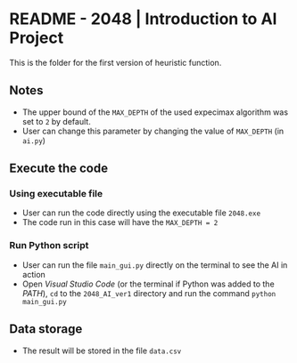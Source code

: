# README - 2048 | Introduction to AI Project
This is the folder for the first version of heuristic function.

## Notes

- The upper bound of the `MAX_DEPTH` of the used expecimax algorithm was set to `2` by default. 
- User can change this parameter by changing the value of `MAX_DEPTH` (in `ai.py`)

## Execute the code

### Using executable file
- User can run the code directly using the executable file `2048.exe`
- The code run in this case will have the `MAX_DEPTH = 2`
### Run Python script
- User can run the file `main_gui.py` directly on the terminal to see the AI in action
- Open *Visual Studio Code* (or the terminal if Python was added to the *PATH*), `cd` to the `2048_AI_ver1` directory and run the command `python main_gui.py`

## Data storage
- The result will be stored in the file `data.csv`

